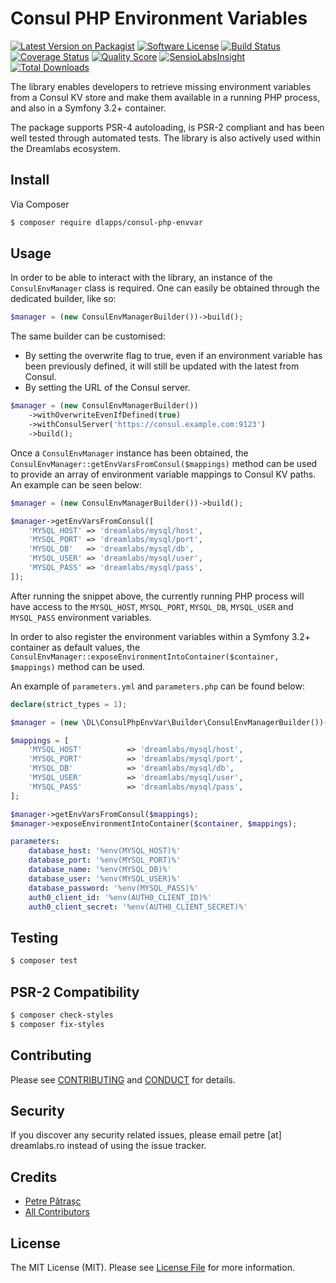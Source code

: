 # Consul PHP Environment Variables

[![Latest Version on Packagist][ico-version]][link-packagist]
[![Software License][ico-license]](LICENSE.md)
[![Build Status][ico-travis]][link-travis]
[![Coverage Status][ico-scrutinizer]][link-scrutinizer]
[![Quality Score][ico-code-quality]][link-code-quality]
[![SensioLabsInsight](https://insight.sensiolabs.com/projects/5335a8c3-5f98-4ba4-87c4-542bc910dca4/mini.png)](https://insight.sensiolabs.com/projects/5335a8c3-5f98-4ba4-87c4-542bc910dca4)
[![Total Downloads][ico-downloads]][link-downloads]

The library enables developers to retrieve missing environment variables from a Consul KV store and make them available in a running PHP process, and also in a Symfony 3.2+ container. 

The package supports PSR-4 autoloading, is PSR-2 compliant and has been well tested through automated tests. The library is also actively used within the Dreamlabs ecosystem.

## Install

Via Composer

``` bash
$ composer require dlapps/consul-php-envvar
```

## Usage

In order to be able to interact with the library, an instance of the `ConsulEnvManager` class is required. One can easily be obtained through the dedicated builder, like so:
 
``` php
$manager = (new ConsulEnvManagerBuilder())->build();
```

The same builder can be customised:

* By setting the overwrite flag to true, even if an environment variable has been previously defined, it will still be updated with the latest from Consul.
* By setting the URL of the Consul server.

``` php
$manager = (new ConsulEnvManagerBuilder())
    ->withOverwriteEvenIfDefined(true)
    ->withConsulServer('https://consul.example.com:9123')
    ->build();
```

Once a `ConsulEnvManager` instance has been obtained, the `ConsulEnvManager::getEnvVarsFromConsul($mappings)` method can be used to provide an array of environment variable mappings to Consul KV paths. An example can be seen below:

``` php
$manager = (new ConsulEnvManagerBuilder())->build();

$manager->getEnvVarsFromConsul([
    'MYSQL_HOST' => 'dreamlabs/mysql/host',
    'MYSQL_PORT' => 'dreamlabs/mysql/port',
    'MYSQL_DB'   => 'dreamlabs/mysql/db',
    'MYSQL_USER' => 'dreamlabs/mysql/user',
    'MYSQL_PASS' => 'dreamlabs/mysql/pass',
]);
```

After running the snippet above, the currently running PHP process will have access to the `MYSQL_HOST`, `MYSQL_PORT`, `MYSQL_DB`, `MYSQL_USER` and `MYSQL_PASS` environment variables.

In order to also register the environment variables within a Symfony 3.2+ container as default values, the `ConsulEnvManager::exposeEnvironmentIntoContainer($container, $mappings)` method can be used. 

An example of `parameters.yml` and `parameters.php` can be found below:

``` php
declare(strict_types = 1);

$manager = (new \DL\ConsulPhpEnvVar\Builder\ConsulEnvManagerBuilder())->build();

$mappings = [
    'MYSQL_HOST'          => 'dreamlabs/mysql/host',
    'MYSQL_PORT'          => 'dreamlabs/mysql/port',
    'MYSQL_DB'            => 'dreamlabs/mysql/db',
    'MYSQL_USER'          => 'dreamlabs/mysql/user',
    'MYSQL_PASS'          => 'dreamlabs/mysql/pass',
];

$manager->getEnvVarsFromConsul($mappings);
$manager->exposeEnvironmentIntoContainer($container, $mappings);
```

``` yaml
parameters:
    database_host: '%env(MYSQL_HOST)%'
    database_port: '%env(MYSQL_PORT)%'
    database_name: '%env(MYSQL_DB)%'
    database_user: '%env(MYSQL_USER)%'
    database_password: '%env(MYSQL_PASS)%'
    auth0_client_id: '%env(AUTH0_CLIENT_ID)%'
    auth0_client_secret: '%env(AUTH0_CLIENT_SECRET)%'
``` 

## Testing

``` bash
$ composer test
```

## PSR-2 Compatibility

``` bash
$ composer check-styles
$ composer fix-styles
```

## Contributing

Please see [CONTRIBUTING](CONTRIBUTING.md) and [CONDUCT](CONDUCT.md) for details.

## Security

If you discover any security related issues, please email petre [at] dreamlabs.ro instead of using the issue tracker.

## Credits

- [Petre Pătrașc][link-author]
- [All Contributors][link-contributors]

## License

The MIT License (MIT). Please see [License File](LICENSE.md) for more information.

[ico-version]: https://img.shields.io/packagist/v/dlapps/consul-php-envvar.svg?style=flat-square
[ico-license]: https://img.shields.io/badge/license-MIT-brightgreen.svg?style=flat-square
[ico-travis]: https://img.shields.io/travis/dlapps/consul-php-envvar/master.svg?style=flat-square
[ico-scrutinizer]: https://img.shields.io/scrutinizer/coverage/g/dlapps/consul-php-envvar.svg?style=flat-square
[ico-code-quality]: https://img.shields.io/scrutinizer/g/dlapps/consul-php-envvar.svg?style=flat-square
[ico-downloads]: https://img.shields.io/packagist/dt/dlapps/consul-php-envvar.svg?style=flat-square

[link-packagist]: https://packagist.org/packages/dlapps/consul-php-envvar
[link-travis]: https://travis-ci.org/dlapps/consul-php-envvar
[link-scrutinizer]: https://scrutinizer-ci.com/g/dlapps/consul-php-envvar/code-structure
[link-code-quality]: https://scrutinizer-ci.com/g/dlapps/consul-php-envvar
[link-downloads]: https://packagist.org/packages/dlapps/consul-php-envvar
[link-author]: https://github.com/petrepatrasc
[link-contributors]: ../../contributors
